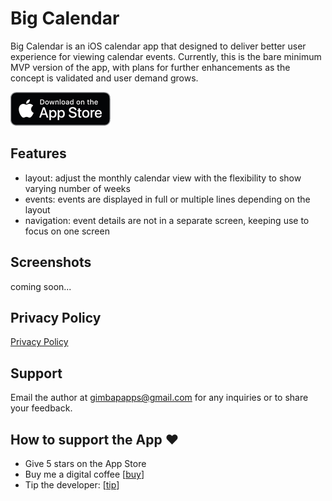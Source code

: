 # Big Calendar

Big Calendar is an iOS calendar app that designed to deliver better user experience for viewing calendar events.
Currently, this is the bare minimum MVP version of the app, with plans for further enhancements as the concept is validated and user demand grows.

<a href="https://apps.apple.com/au/app/roster/id6504712129">
    <img src="images/app-store-badge.png" alt="app-store-badge" style="width:160px; height:54px;">
</a>

## Features

- layout: adjust the monthly calendar view with the flexibility to show varying number of weeks
- events: events are displayed in full or multiple lines depending on the layout
- navigation: event details are not in a separate screen, keeping use to focus on one screen

## Screenshots

coming soon...

## Privacy Policy

[Privacy Policy](privacy-policy.md)

## Support

Email the author at gimbapapps@gmail.com for any inquiries or to share your feedback.

## How to support the App ❤️

- Give 5 stars on the App Store
- Buy me a digital coffee [[buy](https://buymeacoffee.com/minhokim)]
- Tip the developer: [[tip](https://buy.stripe.com/9AQg1ph2x6CJ2be9AA)]
